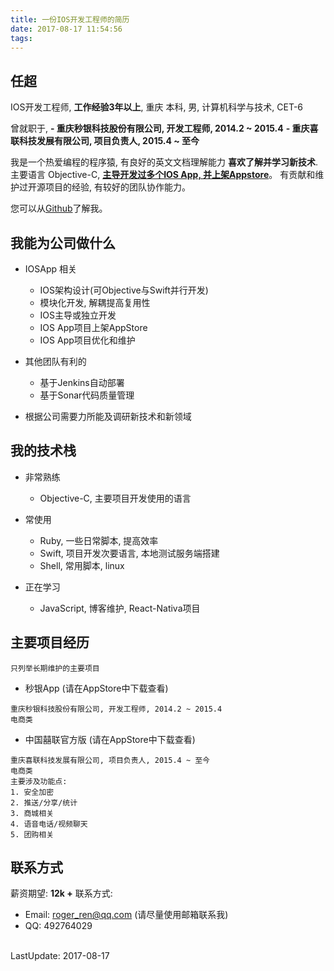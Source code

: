 ```yaml
---
title: 一份IOS开发工程师的简历
date: 2017-08-17 11:54:56
tags:
---
```


<!-- more -->
## 任超

IOS开发工程师, **工作经验3年以上**, 重庆
本科, 男, 计算机科学与技术, CET-6

曾就职于,
**- 重庆秒银科技股份有限公司, 开发工程师, 2014.2 ~ 2015.4**
**- 重庆喜联科技发展有限公司, 项目负责人, 2015.4 ~ 至今**

我是一个热爱编程的程序猿, 有良好的英文文档理解能力 **喜欢了解并学习新技术**.
主要语言 Objective-C, <u>**主导开发过多个IOS App, 并上架Appstore**</u>。
有贡献和维护过开源项目的经验, 有较好的团队协作能力。

您可以从[Github](github.com/RogerAbyss)了解我。

## 我能为公司做什么

- IOSApp 相关
    - IOS架构设计(可Objective与Swift并行开发)
    - 模块化开发, 解耦提高复用性
    - IOS主导或独立开发
    - IOS App项目上架AppStore
    - IOS App项目优化和维护

- 其他团队有利的
     - 基于Jenkins自动部署
     - 基于Sonar代码质量管理

- 根据公司需要力所能及调研新技术和新领域

## 我的技术栈

- 非常熟练
    - Objective-C, 主要项目开发使用的语言

- 常使用
    - Ruby, 一些日常脚本, 提高效率
    - Swift, 项目开发次要语言, 本地测试服务端搭建
    - Shell, 常用脚本, linux

- 正在学习
    - JavaScript, 博客维护, React-Nativa项目


## 主要项目经历
```
只列举长期维护的主要项目
```

- 秒银App (请在AppStore中下载查看)
```
重庆秒银科技股份有限公司, 开发工程师, 2014.2 ~ 2015.4
电商类
```

- 中国囍联官方版 (请在AppStore中下载查看)
```
重庆喜联科技发展有限公司, 项目负责人, 2015.4 ~ 至今
电商类
主要涉及功能点: 
1. 安全加密
2. 推送/分享/统计
3. 商城相关
4. 语音电话/视频聊天
5. 团购相关
```

## 联系方式

薪资期望: **12k +**
联系方式: 

- Email: roger_ren@qq.com (请尽量使用邮箱联系我)
- QQ: 492764029

<br>
<!-- more -->
LastUpdate: 2017-08-17